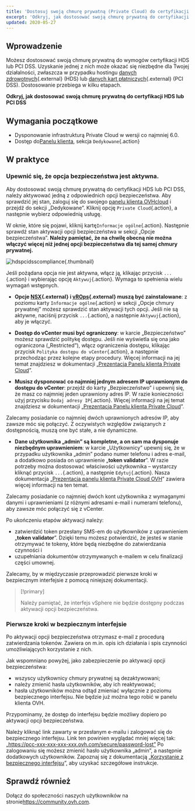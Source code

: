 ```yaml
---
title: 'Dostosuj swoją chmurę prywatną (Private Cloud) do certyfikacji HDS lub PCI DSS'
excerpt: 'Odkryj, jak dostosować swoją chmurę prywatną do certyfikacji HDS lub PCI DSS'
updated: 2020-05-27
---
```


## Wprowadzenie

Możesz dostosować swoją chmurę prywatną do wymogów certyfikacji HDS lub PCI DSS. Uzyskanie jednej z nich może okazać się niezbędne dla Twojej działalności, zwłaszcza w przypadku hostingu [danych zdrowotnych](https://www.ovhcloud.com/pl/enterprise/solutions/certified-cloud-solutions/healthcare-data-hosting-hds/){.external} (HDS) lub [danych kart płatniczych](https://www.ovh.pl/private-cloud/payment-infrastructure/pci-dss.xml){.external} (PCI DSS). Dostosowanie przebiega w kilku etapach.

**Odkryj, jak dostosować swoją chmurę prywatną do certyfikacji HDS lub PCI DSS**

## Wymagania początkowe

- Dysponowanie infrastrukturą Private Cloud w wersji co najmniej 6.0.
- Dostęp do[Panelu klienta](https://www.ovh.com/auth/?action=gotomanager&from=https://www.ovh.pl/&ovhSubsidiary=pl), sekcja `Dedykowane`{.action}

## W praktyce

### Upewnić się, że opcja bezpieczeństwa jest aktywna.

Aby dostosować swoją chmurę prywatną do certyfikacji HDS lub PCI DSS, należy aktywować jedną z odpowiednich opcji bezpieczeństwa. Aby sprawdzić jej stan, zaloguj się do swojego [panelu klienta OVHcloud](https://www.ovh.com/auth/?action=gotomanager&from=https://www.ovh.pl/&ovhSubsidiary=pl) i przejdź do sekcji „Dedykowane”. Kliknij opcję `Private Cloud`{.action}, a następnie wybierz odpowiednią usługę. 

W oknie, które się pojawi, kliknij kartę`Informacje ogólne`{.action}. Następnie sprawdź stan aktywacji opcji bezpieczeństwa w sekcji „Opcje bezpieczeństwa”. **Należy pamiętać, że na chwilę obecną nie można włączyć więcej niż jednej opcji bezpieczeństwa dla tej samej chmury prywatnej.**

![hdspcidsscompliance](HomeSDDCManager.PNG){.thumbnail}

Jeśli pożądana opcja nie jest aktywna, włącz ją, klikając przycisk `...`{.action} i wybierając opcję `Aktywuj`{.action}. Wymaga to spełnienia wielu wymagań wstępnych.

- **Opcje [NSX](https://www.ovhcloud.com/pl/enterprise/products/hosted-private-cloud/nsx-datacenter-vsphere/){.external} i [vROps](https://www.ovhcloud.com/pl/enterprise/products/hosted-private-cloud/nsx-datacenter-vsphere/){.external} muszą być zainstalowane**\: z poziomu karty `Informacje ogólne`{.action} w sekcji „Opcje chmury prywatnej” możesz sprawdzić stan aktywacji tych opcji. Jeśli nie są aktywne, naciśnij przycisk `...`{.action}, a następnie `Aktywuj`{.action}, aby je włączyć.

- **Dostęp do vCenter musi być ograniczony**: w karcie „Bezpieczeństwo”  możesz sprawdzić politykę dostępu. Jeśli nie wyświetla się ona jako ograniczona („Restricted”), włącz ograniczenia dostępu, klikając przycisk `Polityka dostępu do vCenter`{.action}, a następnie przechodząc przez kolejne etapy procedury. Więcej informacji na jej temat znajdziesz w dokumentacji „[Prezentacja Panelu klienta Private Cloud](manager_ovh_private_cloud1.)”.

- **Musisz dysponować co najmniej jednym adresem IP uprawnionym do dostępu do vCenter**: przejdź do karty „Bezpieczeństwo” i upewnij się, że masz co najmniej jeden uprawniony adres IP. W razie konieczności użyj przycisku `Dodaj adresy IP`{.action}. Więcej informacji na jej temat znajdziesz w dokumentacji „[Prezentacja Panelu klienta Private Cloud](manager_ovh_private_cloud1.)”.

Zalecamy posiadanie co najmniej dwóch uprawnionych adresów IP, aby zawsze móc się połączyć. Z oczywistych względów związanych z dostępnością, muszą one być stałe, a nie dynamiczne.

- **Dane użytkownika „admin” są kompletne, a on sam ma dysponuje niezbędnym uprawnieniem**\: w karcie „Użytkownicy”  upewnij się, że w przypadku użytkownika „admin” podano numer telefonu i adres e-mail, a dodatkowo posiada on uprawnienie „**token validator**”. W razie potrzeby można dostosować właściwości użytkownika – wystarczy kliknąć przycisk `...`{.action}, a następnie `Edytuj`{.action}. Nasza dokumentacja „[Prezentacja panelu klienta Private Cloud OVH](manager_ovh_private_cloud#uzytkownicy.)” zawiera więcej informacji na ten temat.

Zalecamy posiadanie co najmniej dwóch kont użytkownika z wymaganymi danymi i uprawnieniami (z różnymi adresami e-mail i numerami telefonu), aby zawsze móc połączyć się z vCenter.

Po ukończeniu etapów aktywacji należy:

- zatwierdzić token przesłany SMS-em do użytkowników z uprawnieniem „**token validator**”. Dzięki temu możesz potwierdzić, że jesteś w stanie otrzymywać te tokeny, które będą niezbędne do zatwierdzania czynności i
- uzupełniania dokumentów otrzymywanych e-mailem w celu finalizacji części umownej. 

Zalecamy, by w międzyczasie przeprowadzić pierwsze kroki w bezpiecznym interfejsie z pomocą niniejszej dokumentacji. 

> [!primary]
>
> Należy pamiętać, że interfejs vSphere nie będzie dostępny podczas aktywacji opcji bezpieczeństwa.
>

### Pierwsze kroki w bezpiecznym interfejsie

Po aktywacji opcji bezpieczeństwa otrzymasz e-mail z procedurą zatwierdzania tokenów. Zawiera on m.in. opis ich działania i spis czynności umożliwiających korzystanie z nich. 

Jak wspomniano powyżej, jako zabezpieczenie po aktywacji opcji bezpieczeństwa:

- wszyscy użytkownicy chmury prywatnej są dezaktywowani;
- należy zmienić hasła użytkowników, aby ich reaktywować;
- hasła użytkowników można odtąd zmieniać wyłącznie z poziomu bezpiecznego interfejsu. Nie będzie już można tego robić w panelu klienta OVH. 

Przypominamy, że dostęp do interfejsu będzie możliwy dopiero po aktywacji opcji bezpieczeństwa.

Należy kliknąć link zawarty w przesłanym e-mailu i zalogować się do bezpiecznego interfejsu. Link ten powinien wyglądać mniej więcej tak: „https://pcc-xxx-xxx-xxx-xxx.ovh.com/secure/password-lost” Po zalogowaniu się możesz zmienić hasło użytkownika „admin”, a następnie dodatkowych użytkowników. Zapoznaj się z dokumentacją „[Korzystanie z bezpiecznego interfejsu](interface-secure1.)”, aby uzyskać szczegółowe instrukcje.

## Sprawdź również

Dołącz do społeczności naszych użytkowników na stronie<https://community.ovh.com>.